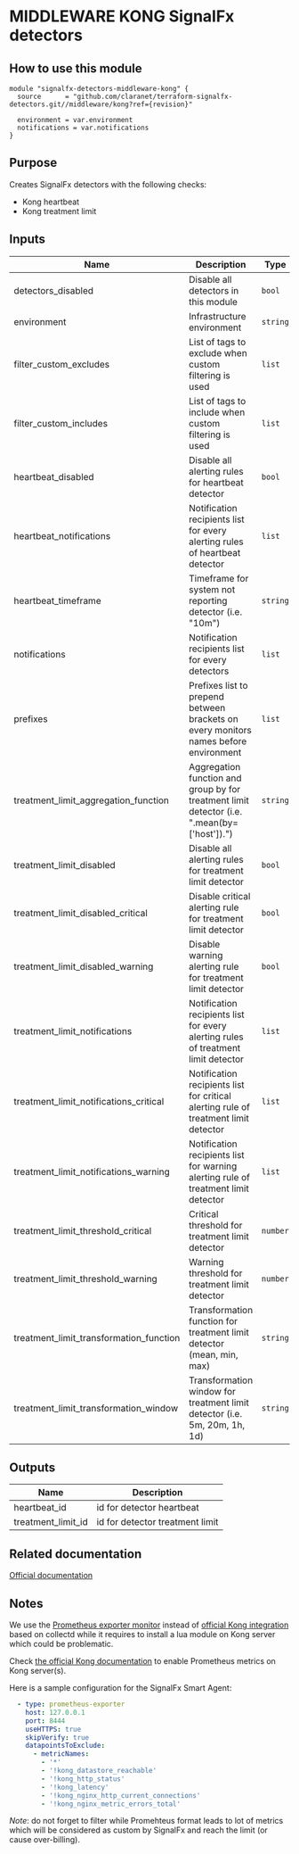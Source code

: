 # MIDDLEWARE KONG SignalFx detectors

## How to use this module

```hcl
module "signalfx-detectors-middleware-kong" {
  source      = "github.com/claranet/terraform-signalfx-detectors.git//middleware/kong?ref={revision}"

  environment = var.environment
  notifications = var.notifications
}

```

## Purpose

Creates SignalFx detectors with the following checks:

- Kong heartbeat
- Kong treatment limit

## Inputs

| Name | Description | Type | Default | Required |
|------|-------------|------|---------|:-----:|
| detectors\_disabled | Disable all detectors in this module | `bool` | `false` | no |
| environment | Infrastructure environment | `string` | n/a | yes |
| filter\_custom\_excludes | List of tags to exclude when custom filtering is used | `list` | `[]` | no |
| filter\_custom\_includes | List of tags to include when custom filtering is used | `list` | `[]` | no |
| heartbeat\_disabled | Disable all alerting rules for heartbeat detector | `bool` | n/a | yes |
| heartbeat\_notifications | Notification recipients list for every alerting rules of heartbeat detector | `list` | `[]` | no |
| heartbeat\_timeframe | Timeframe for system not reporting detector (i.e. "10m") | `string` | `"20m"` | no |
| notifications | Notification recipients list for every detectors | `list` | n/a | yes |
| prefixes | Prefixes list to prepend between brackets on every monitors names before environment | `list` | `[]` | no |
| treatment\_limit\_aggregation\_function | Aggregation function and group by for treatment limit detector (i.e. ".mean(by=['host']).") | `string` | `""` | no |
| treatment\_limit\_disabled | Disable all alerting rules for treatment limit detector | `bool` | n/a | yes |
| treatment\_limit\_disabled\_critical | Disable critical alerting rule for treatment limit detector | `bool` | n/a | yes |
| treatment\_limit\_disabled\_warning | Disable warning alerting rule for treatment limit detector | `bool` | n/a | yes |
| treatment\_limit\_notifications | Notification recipients list for every alerting rules of treatment limit detector | `list` | `[]` | no |
| treatment\_limit\_notifications\_critical | Notification recipients list for critical alerting rule of treatment limit detector | `list` | `[]` | no |
| treatment\_limit\_notifications\_warning | Notification recipients list for warning alerting rule of treatment limit detector | `list` | `[]` | no |
| treatment\_limit\_threshold\_critical | Critical threshold for treatment limit detector | `number` | `20` | no |
| treatment\_limit\_threshold\_warning | Warning threshold for treatment limit detector | `number` | `0` | no |
| treatment\_limit\_transformation\_function | Transformation function for treatment limit detector (mean, min, max) | `string` | `"min"` | no |
| treatment\_limit\_transformation\_window | Transformation window for treatment limit detector (i.e. 5m, 20m, 1h, 1d) | `string` | `"15m"` | no |

## Outputs

| Name | Description |
|------|-------------|
| heartbeat\_id | id for detector heartbeat |
| treatment\_limit\_id | id for detector treatment limit |

## Related documentation

[Official documentation](https://docs.signalfx.com/en/latest/integrations/agent/monitors/prometheus-exporter.html)

## Notes

We use the [Prometheus exporter monitor](https://docs.signalfx.com/en/latest/integrations/agent/monitors/prometheus-exporter.html) instead of [official Kong integration](https://docs.signalfx.com/en/latest/integrations/integrations-reference/integrations.kong.html) based on collectd while it requires to install a lua module on Kong server which could be problematic.

Check [the official Kong documentation](https://docs.konghq.com/hub/kong-inc/prometheus/#enabling-the-plugin-on-a-service) to enable Prometheus metrics on Kong server(s).

Here is a sample configuration for the SignalFx Smart Agent:

```yaml
  - type: prometheus-exporter
    host: 127.0.0.1
    port: 8444
    useHTTPS: true
    skipVerify: true
    datapointsToExclude:
      - metricNames:
        - '*'
        - '!kong_datastore_reachable'
        - '!kong_http_status'
        - '!kong_latency'
        - '!kong_nginx_http_current_connections'
        - '!kong_nginx_metric_errors_total'
```

_Note_: do not forget to filter while Promehteus format leads to lot of metrics which will be considered as custom by SignalFx and reach the limit (or cause over-billing).
